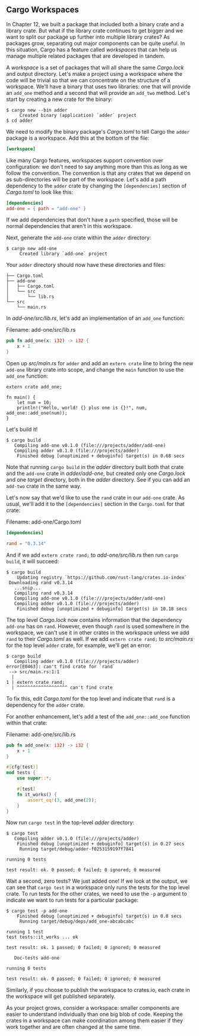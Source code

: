 ## Cargo Workspaces

In Chapter 12, we built a package that included both a binary crate and a
library crate. But what if the library crate continues to get bigger and we
want to split our package up further into multiple library crates? As packages
grow, separating out major components can be quite useful. In this situation,
Cargo has a feature called *workspaces* that can help us manage multiple
related packages that are developed in tandem.

A *workspace* is a set of packages that will all share the same *Cargo.lock*
and output directory. Let's make a project using a workspace where the code
will be trivial so that we can concentrate on the structure of a workspace.
We'll have a binary that uses two libraries: one that will provide an `add_one`
method and a second that will provide an `add_two` method. Let's start by
creating a new crate for the binary:

```text
$ cargo new --bin adder
     Created binary (application) `adder` project
$ cd adder
```

We need to modify the binary package's *Cargo.toml* to tell Cargo the `adder`
package is a workspace. Add this at the bottom of the file:

```toml
[workspace]
```

Like many Cargo features, workspaces support convention over configuration: we
don't need to say anything more than this as long as we follow the convention.
The convention is that any crates that we depend on as sub-directories will be
part of the workspace. Let's add a path dependency to the `adder` crate by
changing the `[dependencies]` section of *Cargo.toml* to look like this:

```toml
[dependencies]
add-one = { path = "add-one" }
```

If we add dependencies that don't have a `path` specified, those will be normal
dependencies that aren't in this workspace.

Next, generate the `add-one` crate within the `adder` directory:

```text
$ cargo new add-one
     Created library `add-one` project
```

Your `adder` directory should now have these directories and files:

```text
├── Cargo.toml
├── add-one
│   ├── Cargo.toml
│   └── src
│       └── lib.rs
└── src
    └── main.rs
```

In *add-one/src/lib.rs*, let's add an implementation of an `add_one` function:

<span class="filename">Filename: add-one/src/lib.rs</span>

```rust
pub fn add_one(x: i32) -> i32 {
    x + 1
}
```

Open up *src/main.rs* for `adder` and add an `extern crate` line to bring the
new `add-one` library crate into scope, and change the `main` function to use
the `add_one` function:

```rust,ignore
extern crate add_one;

fn main() {
    let num = 10;
    println!("Hello, world! {} plus one is {}!", num, add_one::add_one(num));
}
```

Let's build it!

```text
$ cargo build
   Compiling add-one v0.1.0 (file:///projects/adder/add-one)
   Compiling adder v0.1.0 (file:///projects/adder)
    Finished debug [unoptimized + debuginfo] target(s) in 0.68 secs
```

Note that running `cargo build` in the *adder* directory built both that crate
and the `add-one` crate in *adder/add-one*, but created only one *Cargo.lock*
and one *target* directory, both in the *adder* directory. See if you can add
an `add-two` crate in the same way.

Let's now say that we'd like to use the `rand` crate in our `add-one` crate.
As usual, we'll add it to the `[dependencies]` section in the `Cargo.toml` for
that crate:

<span class="filename">Filename: add-one/Cargo.toml</span>

```toml
[dependencies]

rand = "0.3.14"
```

And if we add `extern crate rand;` to *add-one/src/lib.rs* then run `cargo
build`, it will succeed:

```text
$ cargo build
    Updating registry `https://github.com/rust-lang/crates.io-index`
 Downloading rand v0.3.14
   ...snip...
   Compiling rand v0.3.14
   Compiling add-one v0.1.0 (file:///projects/adder/add-one)
   Compiling adder v0.1.0 (file:///projects/adder)
    Finished debug [unoptimized + debuginfo] target(s) in 10.18 secs
```

The top level *Cargo.lock* now contains information that the dependency
`add-one` has on `rand`. However, even though `rand` is used somewhere in the
workspace, we can't use it in other crates in the workspace unless we add
`rand` to their *Cargo.toml* as well. If we add `extern crate rand;` to
*src/main.rs* for the top level `adder` crate, for example, we'll get an error:

```text
$ cargo build
   Compiling adder v0.1.0 (file:///projects/adder)
error[E0463]: can't find crate for `rand`
 --> src/main.rs:1:1
  |
1 | extern crate rand;
  | ^^^^^^^^^^^^^^^^^^^ can't find crate
```

To fix this, edit *Cargo.toml* for the top level and indicate that `rand` is a
dependency for the `adder` crate.

For another enhancement, let's add a test of the `add_one::add_one` function
within that crate:

<span class="filename">Filename: add-one/src/lib.rs</span>

```rust
pub fn add_one(x: i32) -> i32 {
    x + 1
}

#[cfg(test)]
mod tests {
    use super::*;

    #[test]
    fn it_works() {
        assert_eq!(3, add_one(2));
    }
}
```

Now run `cargo test` in the top-level *adder* directory:

```text
$ cargo test
   Compiling adder v0.1.0 (file:///projects/adder)
    Finished debug [unoptimized + debuginfo] target(s) in 0.27 secs
     Running target/debug/adder-f0253159197f7841

running 0 tests

test result: ok. 0 passed; 0 failed; 0 ignored; 0 measured
```

Wait a second, zero tests? We just added one! If we look at the output, we can
see that `cargo test` in a workspace only runs the tests for the top level
crate. To run tests for the other crates, we need to use the `-p` argument to
indicate we want to run tests for a particular package:

```text
$ cargo test -p add-one
    Finished debug [unoptimized + debuginfo] target(s) in 0.0 secs
     Running target/debug/deps/add_one-abcabcabc

running 1 test
test tests::it_works ... ok

test result: ok. 1 passed; 0 failed; 0 ignored; 0 measured

   Doc-tests add-one

running 0 tests

test result: ok. 0 passed; 0 failed; 0 ignored; 0 measured
```

Similarly, if you choose to publish the workspace to crates.io, each crate in
the workspace will get published separately.

As your project grows, consider a workspace: smaller components are easier to
understand individually than one big blob of code. Keeping the crates in a
workspace can make coordination among them easier if they work together and are
often changed at the same time.
